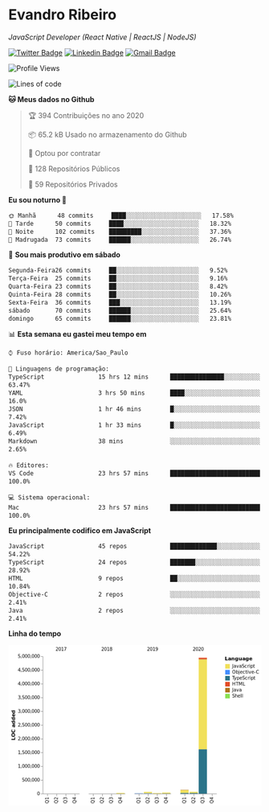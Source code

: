 # Evandro **Ribeiro**

*JavaScript Developer (React Native | ReactJS | NodeJS)*

[![Twitter Badge](https://img.shields.io/badge/-@ribeiroevandro-201B2D?style=flat-square&labelColor=201B2D&logo=twitter&logoColor=white&link=https://twitter.com/ribeiroevandro)](https://twitter.com/ribeiroevandro) 
[![Linkedin Badge](https://img.shields.io/badge/-Evandro%20Ribeiro-201B2D?style=flat-square&logo=Linkedin&logoColor=white&link=https://www.linkedin.com/in/ribeiroevandro)](https://www.linkedin.com/in/ribeiroevandro) 
[![Gmail Badge](https://img.shields.io/badge/-oi@ribeiroevandro.com.br-201B2D?style=flat-square&logo=Gmail&logoColor=white&link=mailto:oi@ribeiroevandro.com.br)](mailto:oi@ribeiroevandro.com.br)


<!--START_SECTION:waka-->
![Profile Views](http://img.shields.io/badge/Visualizac%C3%B5es%20do%20perfil-3-blue)

![Lines of code](https://img.shields.io/badge/Desde%20o%20Hello%20World%20eu%20escrevi-12.0%20million%20linhas%20de%20c%C3%B3digo-blue)

**🐱 Meus dados no Github** 

> 🏆 394 Contribuições no ano 2020
 > 
> 📦 65.2 kB Usado no armazenamento do Github 
 > 
> 💼 Optou por contratar
 > 
> 📜 128 Repositórios Públicos
 > 
> 🔑 59 Repositórios Privados 

**Eu sou noturno 🦉** 

```text
🌞 Manhã      48 commits     ████░░░░░░░░░░░░░░░░░░░░░   17.58% 
🌆 Tarde      50 commits     ████░░░░░░░░░░░░░░░░░░░░░   18.32% 
🌃 Noite      102 commits    █████████░░░░░░░░░░░░░░░░   37.36% 
🌙 Madrugada  73 commits     ██████░░░░░░░░░░░░░░░░░░░   26.74%

```
📅 **Sou mais produtivo em sábado** 

```text
Segunda-Feira26 commits     ██░░░░░░░░░░░░░░░░░░░░░░░   9.52% 
Terça-Feira  25 commits     ██░░░░░░░░░░░░░░░░░░░░░░░   9.16% 
Quarta-Feira 23 commits     ██░░░░░░░░░░░░░░░░░░░░░░░   8.42% 
Quinta-Feira 28 commits     ██░░░░░░░░░░░░░░░░░░░░░░░   10.26% 
Sexta-Feira  36 commits     ███░░░░░░░░░░░░░░░░░░░░░░   13.19% 
sábado       70 commits     ██████░░░░░░░░░░░░░░░░░░░   25.64% 
domingo      65 commits     ██████░░░░░░░░░░░░░░░░░░░   23.81%

```


📊 **Esta semana eu gastei meu tempo em** 

```text
⌚︎ Fuso horário: America/Sao_Paulo

💬 Linguagens de programação: 
TypeScript               15 hrs 12 mins      ███████████████░░░░░░░░░░   63.47% 
YAML                     3 hrs 50 mins       ████░░░░░░░░░░░░░░░░░░░░░   16.0% 
JSON                     1 hr 46 mins        █░░░░░░░░░░░░░░░░░░░░░░░░   7.42% 
JavaScript               1 hr 33 mins        █░░░░░░░░░░░░░░░░░░░░░░░░   6.49% 
Markdown                 38 mins             ░░░░░░░░░░░░░░░░░░░░░░░░░   2.65%

🔥 Editores: 
VS Code                  23 hrs 57 mins      █████████████████████████   100.0%

💻 Sistema operacional: 
Mac                      23 hrs 57 mins      █████████████████████████   100.0%

```

**Eu principalmente codifico em JavaScript** 

```text
JavaScript               45 repos            █████████████░░░░░░░░░░░░   54.22% 
TypeScript               24 repos            ███████░░░░░░░░░░░░░░░░░░   28.92% 
HTML                     9 repos             ██░░░░░░░░░░░░░░░░░░░░░░░   10.84% 
Objective-C              2 repos             ░░░░░░░░░░░░░░░░░░░░░░░░░   2.41% 
Java                     2 repos             ░░░░░░░░░░░░░░░░░░░░░░░░░   2.41%

```


**Linha do tempo**

![Chart not found](https://github.com/ribeiroevandro/ribeiroevandro/blob/master/charts/bar_graph.png) 


<!--END_SECTION:waka-->
